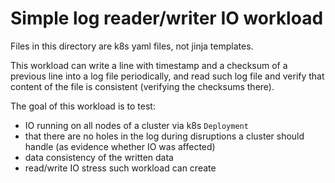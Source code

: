 # Simple log reader/writer IO workload

Files in this directory are k8s yaml files, not jinja templates.

This workload can write a line with timestamp and a checksum of a previous line
into a log file periodically, and read such log file and verify that content of
the file is consistent (verifying the checksums there).

The goal of this workload is to test:

- IO running on all nodes of a cluster via k8s `Deployment`
- that there are no holes in the log during disruptions a cluster should handle
  (as evidence whether IO was affected)
- data consistency of the written data
- read/write IO stress such workload can create
